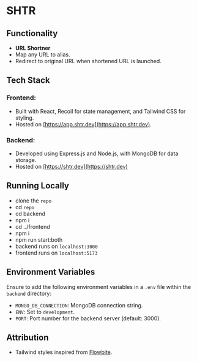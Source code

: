 # SHTR

## Functionality

- **URL Shortner**
- Map any URL to alias.
- Redirect to original URL when shortened URL is launched.

## Tech Stack

### Frontend:
  - Built with React, Recoil for state management, and Tailwind CSS for styling.
  - Hosted on [https://app.shtr.dev](https://app.shtr.dev).
### Backend:
  - Developed using Express.js and Node.js, with MongoDB for data storage.
  - Hosted on [https://shtr.dev](https://shtr.dev)

## Running Locally

- clone the `repo`
- cd `repo`
- cd backend
- npm i
- cd ../frontend
- npm i
- npm run start:both
- backend runs on `localhost:3000`
- frontend runs on `localhost:5173`

## Environment Variables

Ensure to add the following environment variables in a `.env` file within the `backend` directory:

- `MONGO_DB_CONNECTION`: MongoDB connection string.
- `ENV`: Set to `development`.
- `PORT`: Port number for the backend server (default: 3000).

## Attribution

- Tailwind styles inspired from [Flowbite](https://flowbite.com/).